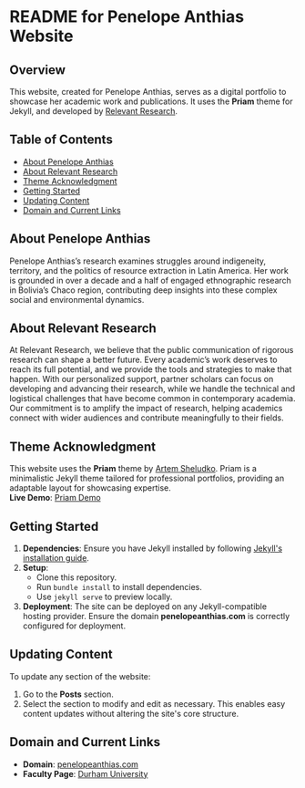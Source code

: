 # README for Penelope Anthias Website

## Overview
This website, created for Penelope Anthias, serves as a digital portfolio to showcase her academic work and publications. It uses the **Priam** theme for Jekyll, and developed by [Relevant Research](https://relevant-research.com/). 

## Table of Contents
- [About Penelope Anthias](#about-penelope-anthias)
- [About Relevant Research](#about-relevant-research)
- [Theme Acknowledgment](#theme-acknowledgment)
- [Getting Started](#getting-started)
- [Updating Content](#updating-content)
- [Domain and Current Links](#domain-and-current-links)

## About Penelope Anthias
Penelope Anthias’s research examines struggles around indigeneity, territory, and the politics of resource extraction in Latin America. Her work is grounded in over a decade and a half of engaged ethnographic research in Bolivia’s Chaco region, contributing deep insights into these complex social and environmental dynamics.

## About Relevant Research
At Relevant Research, we believe that the public communication of rigorous research can shape a better future. Every academic’s work deserves to reach its full potential, and we provide the tools and strategies to make that happen. With our personalized support, partner scholars can focus on developing and advancing their research, while we handle the technical and logistical challenges that have become common in contemporary academia. Our commitment is to amplify the impact of research, helping academics connect with wider audiences and contribute meaningfully to their fields.

## Theme Acknowledgment
This website uses the **Priam** theme by [Artem Sheludko](https://jekyllthemes.io/developers/artem-sheludko). Priam is a minimalistic Jekyll theme tailored for professional portfolios, providing an adaptable layout for showcasing expertise.  
**Live Demo**: [Priam Demo](https://priam-jekyll.netlify.app/)

## Getting Started
1. **Dependencies**: Ensure you have Jekyll installed by following [Jekyll's installation guide](https://jekyllrb.com/docs/installation/).
2. **Setup**:
   - Clone this repository.
   - Run `bundle install` to install dependencies.
   - Use `jekyll serve` to preview locally.
3. **Deployment**: The site can be deployed on any Jekyll-compatible hosting provider. Ensure the domain **penelopeanthias.com** is correctly configured for deployment.

## Updating Content
To update any section of the website:
1. Go to the **Posts** section.
2. Select the section to modify and edit as necessary. This enables easy content updates without altering the site's core structure.

## Domain and Current Links
- **Domain**: [penelopeanthias.com](http://penelopeanthias.com)
- **Faculty Page**: [Durham University](https://www.durham.ac.uk/staff/penelope-f-anthias/)

